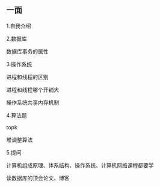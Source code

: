 ## 一面

1.自我介绍

2.数据库

数据库事务的属性

3.操作系统

进程和线程的区别

进程和线程哪个开销大

操作系统共享内存机制

4.算法题

topk

堆调整算法

5.提问

计算机组成原理、体系结构、操作系统、计算机网络课程都要学

读数据库的顶会论文、博客